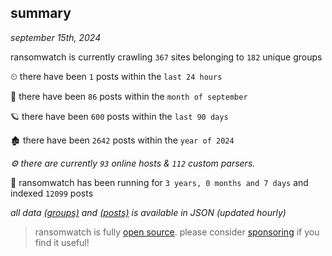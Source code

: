 
## summary
_september 15th, 2024_

ransomwatch is currently crawling `367` sites belonging to `182` unique groups

⏲ there have been `1` posts within the `last 24 hours`

🦈 there have been `86` posts within the `month of september`

🪐 there have been `600` posts within the `last 90 days`

🏚 there have been `2642` posts within the `year of 2024`

_⚙️ there are currently `93` online hosts & `112` custom parsers._

🦕 ransomwatch has been running for `3 years, 0 months and 7 days` and indexed `12099` posts

_all data  [(groups)](http://ransomwhat.telemetry.ltd/groups) and [(posts)](http://ransomwhat.telemetry.ltd/posts) is available in JSON (updated hourly)_

> ransomwatch is fully [open source](https://github.com/joshhighet/ransomwatch#ransomwatch--). please consider [sponsoring](https://github.com/sponsors/joshhighet) if you find it useful!

